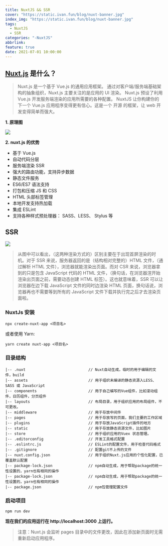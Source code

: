 ```yaml
---
title: NuxtJS && SSR
cover: "https://static.ivan.fun/blog/nuxt-banner.jpg"
index_img: "https://static.ivan.fun/blog/nuxt-banner.jpg"
tags:
  - NuxtJS
  - SSR
categories: "-NuxtJS"
abbrlink:
feature: true
date: 2021-07-01 10:00:00
---
```


##  [Nuxt.js](https://www.nuxtjs.cn/) 是什么？

> Nuxt.js 是一个基于 Vue.js 的通用应用框架。
> 通过对客户端/服务端基础架构的抽象组织，Nuxt.js 主要关注的是应用的 UI 渲染。
> Nuxt.js 预设了利用 Vue.js 开发服务端渲染的应用所需要的各种配置。
> NuxtJS 让你构建你的下一个 Vue.js 应用程序变得更有信心。这是一个 开源 的框架，让 web 开发变得简单而强大。

**1. 原理图**

![](https://static.ivan.fun/blog/v2-820d47e4c14d94d6b598f037def9e90a_720w.png)

**2. nuxt.js 的优势**

- 基于 Vue.js
- 自动代码分层
- 服务端渲染 SSR
- 强大的路由功能，支持异步数据
- 静态文件服务
- ES6/ES7 语法支持
- 打包和压缩 JS 和 CSS
- HTML 头部标签管理
- 本地开发支持热加载
- 集成 ESLint
- 支持各种样式预处理器： SASS、LESS、 Stylus 等

## SSR

![](https://static.ivan.fun/blog/aHR0cHM6Ly9pbWcudzNjdGVjaC5jb20vMS1qSmtFUXBnWjh3YVE1UC1XNWxoeHVRLnBuZw.png)

> 从图中可以看出，（这两种渲染方式的）区别主要在于出现首屏渲染的时机。对于 SSR 来说，服务器返回的是（结构相对完整的）HTML 文件，（通过解析 HTML 文件），浏览器就能渲染出页面。而对 CSR 来说，浏览器拿到的只是包含 JavaScript 代码的 HTML 文件，（换句话，在浏览器渲开始渲染出页面之前，需要动态创建 HTML 标签）。这也就意味着，SSR 可以让浏览器在边下载 JavaScript 文件的同时边渲染 HTML 页面，换句话说，浏览器再也不需要等到所有的 JavaScript 文件下载并执行完之后才去渲染页面啦。

### NuxtJs 安装

```
npx create-nuxt-app <项目名>
```

或者使用 Yarn:

```
yarn create nuxt-app <项目名>
```

### 目录结构

```
|-- .nuxt                            // Nuxt自动生成，临时的用于编辑的文件，build
|-- assets                           // 用于组织未编译的静态资源入LESS、SASS 或 JavaScript
|-- components                       // 用于自己编写的Vue组件，比如滚动组件，日历组件，分页组件
|-- layouts                          // 布局目录，用于组织应用的布局组件，不可更改。
|-- middleware                       // 用于存放中间件
|-- pages                            // 用于存放写的页面，我们主要的工作区域
|-- plugins                          // 用于存放JavaScript插件的地方
|-- static                           // 用于存放静态资源文件，比如图片
|-- store                            // 用于组织应用的Vuex 状态管理。
|-- .editorconfig                    // 开发工具格式配置
|-- .eslintrc.js                     // ESLint的配置文件，用于检查代码格式
|-- .gitignore                       // 配置git不上传的文件
|-- nuxt.config.json                 // 用于组织Nuxt.js应用的个性化配置，已覆盖默认配置
|-- package-lock.json                // npm自动生成，用于帮助package的统一性设置的，yarn也有相同的操作
|-- package-lock.json                // npm自动生成，用于帮助package的统一性设置的，yarn也有相同的操作
|-- package.json                     // npm包管理配置文件
```

### 启动项目

```
npm run dev
```

**现在我们的应用运行在 http://localhost:3000 上运行。**

> 注意：Nuxt.js 会监听 pages 目录中的文件更改，因此在添加新页面时无需重新启动应用程序。
